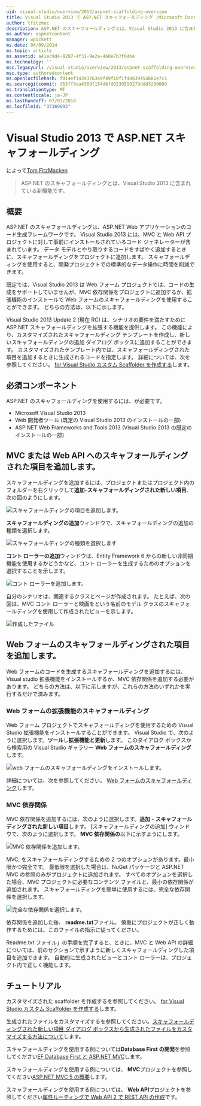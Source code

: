 ```yaml
---
uid: visual-studio/overview/2013/aspnet-scaffolding-overview
title: Visual Studio 2013 で ASP.NET スキャフォールディング |Microsoft Docs
author: tfitzmac
description: ASP.NET のスキャフォールディングとは、Visual Studio 2013 に含まれている新機能です。
ms.author: aspnetcontent
manager: wpickett
ms.date: 04/09/2014
ms.topic: article
ms.assetid: a41ec9d4-8287-4f31-9e2a-460e7b7f04be
ms.technology: ''
msc.legacyurl: /visual-studio/overview/2013/aspnet-scaffolding-overview
msc.type: authoredcontent
ms.openlocfilehash: f014ef1439376349f49f10f1f4063945ab81e7c1
ms.sourcegitcommit: 953ff9ea4369f154d6fd0239599279ddd3280009
ms.translationtype: MT
ms.contentlocale: ja-JP
ms.lasthandoff: 07/03/2018
ms.locfileid: "37369093"
---
```

<a name="aspnet-scaffolding-in-visual-studio-2013"></a>Visual Studio 2013 で ASP.NET スキャフォールディング
====================
によって[Tom FitzMacken](https://github.com/tfitzmac)

> ASP.NET のスキャフォールディングとは、Visual Studio 2013 に含まれている新機能です。


## <a name="overview"></a>概要

ASP.NET のスキャフォールディングは、ASP.NET Web アプリケーションのコード生成フレームワークです。 Visual Studio 2013 には、MVC と Web API プロジェクトに対して事前にインストールされているコード ジェネレーターが含まれています。 データ モデルとやり取りするコードをすばやく追加するときに、スキャフォールディングをプロジェクトに追加します。 スキャフォールディングを使用すると、開発プロジェクトでの標準的なデータ操作に時間を削減できます。

既定では、Visual Studio 2013 は Web フォーム プロジェクトでは、コードの生成をサポートしていませんが、MVC 依存関係をプロジェクトに追加するか、拡張機能のインストールで Web フォームのスキャフォールディングを使用することができます。 どちらの方法は、以下に示します。

Visual Studio 2013 Update 2 (現在 RC) は、シナリオの要件を満たすために ASP.NET スキャフォールディングを拡張する機能を提供します。 この機能により、カスタマイズされたスキャフォールディング テンプレートを作成し、新しいスキャフォールディングの追加 ダイアログ ボックスに追加することができます。 カスタマイズされたテンプレート内では、スキャフォールディングされた項目を追加するときに生成されるコードを指定します。 詳細については、次を参照してください。 [for Visual Studio カスタム Scaffolder を作成する](https://go.microsoft.com/fwlink/p/?LinkId=395029)します。

## <a name="prerequisites"></a>必須コンポーネント

ASP.NET のスキャフォールディングを使用するには、が必要です。

- Microsoft Visual Studio 2013
- Web 開発者ツール (既定の Visual Studio 2013 のインストールの一部)
- ASP.NET Web Frameworks and Tools 2013 (Visual Studio 2013 の既定のインストールの一部)

## <a name="add-a-scaffolded-item-to-mvc-or-web-api"></a>MVC または Web API へのスキャフォールディングされた項目を追加します。

スキャフォールディングを追加するには、プロジェクトまたはプロジェクト内のフォルダーを右クリックして**追加**–**スキャフォールディングされた新しい項目**、次の図のようにします。

![スキャフォールディングの項目を追加します。](aspnet-scaffolding-overview/_static/image1.png)

**スキャフォールディングの追加**ウィンドウで、スキャフォールディングの追加の種類を選択します。

![スキャフォールディングの種類を選択します](aspnet-scaffolding-overview/_static/image2.png)

**コント ローラーの追加**ウィンドウは、Entity Framework 6 からの新しい非同期機能を使用するかどうかなど、コント ローラーを生成するためのオプションを選択することを示します。

![コント ローラーを追加します。](aspnet-scaffolding-overview/_static/image3.png)

自分のシナリオは、関連するクラスとページが作成されます。 たとえば、次の図は、MVC コント ローラーと映画をという名前のモデル クラスのスキャフォールディングを使用して作成されたビューを示します。

![作成したファイル](aspnet-scaffolding-overview/_static/image4.png)

## <a name="add-a-scaffolded-item-to-web-forms"></a>Web フォームのスキャフォールディングされた項目を追加します。

Web フォームのコードを生成するスキャフォールディングを追加するには、Visual studio 拡張機能をインストールするか、MVC 依存関係を追加する必要があります。 どちらの方法は、以下に示しますが、これらの方法のいずれかを実行するだけで済みます。

### <a name="web-forms-scaffolding-extension"></a>Web フォームの拡張機能のスキャフォールディング

Web フォーム プロジェクトでスキャフォールディングを使用するための Visual Studio 拡張機能をインストールすることができます。 Visual Studio で、次のように選択します。**ツール**し**拡張機能と更新**します。 このダイアログ ボックスから検索用の Visual Studio ギャラリー **Web フォームのスキャフォールディング**します。

![web フォームのスキャフォールディングをインストールします。](aspnet-scaffolding-overview/_static/image5.png)

詳細については、次を参照してください。 [Web フォームのスキャフォールディング](https://go.microsoft.com/fwlink/p/?LinkId=396478)します。

### <a name="mvc-dependencies"></a>MVC 依存関係

MVC 依存関係を追加するには、次のように選択します。**追加** - **スキャフォールディングされた新しい項目**します。 [スキャフォールディングの追加] ウィンドウで、次のように選択します。 **MVC 依存関係の**以下に示すようにします。

![MVC 依存関係を追加します。](aspnet-scaffolding-overview/_static/image6.png)

MVC; をスキャフォールディングするための 2 つのオプションがあります。最小限かつ完全です。 最低限を選択した場合は、NuGet パッケージと ASP.NET MVC の参照のみがプロジェクトに追加されます。 すべてのオプションを選択した場合、MVC プロジェクトに必要なコンテンツ ファイルと、最小の依存関係が追加されます。 スキャフォールディングを簡単に使用するには、完全な依存関係を選択します。

![完全な依存関係を選択します。](aspnet-scaffolding-overview/_static/image7.png)

依存関係を追加した後、 **readme.txt**ファイル。 慎重にプロジェクトが正しく動作するためには、このファイルの指示に従ってください。

Readme.txt ファイル」の手順を完了すると、ときに、MVC と Web API の詳細については、前のセクションで示すように新しくスキャフォールディングした項目を追加できます。 自動的に生成されたビューとコント ローラーは、プロジェクト内で正しく機能します。

## <a name="tutorials"></a>チュートリアル

カスタマイズされた scaffolder を作成するを参照してください。 [for Visual Studio カスタム Scaffolder を作成する](https://go.microsoft.com/fwlink/p/?LinkId=395029)します。

生成されたファイルをカスタマイズするを参照してください。[スキャフォールディングされた新しい項目 ダイアログ ボックスから生成されたファイルをカスタマイズする方法について](https://blogs.msdn.com/b/webdev/archive/2013/12/26/how-to-customize-the-generated-files-from-the-new-scaffolded-item-dialog.aspx)します。

スキャフォールディングを使用する例については**Database First の開発**を参照してください[EF Database First と ASP.NET MVC](../../../mvc/overview/getting-started/database-first-development/setting-up-database.md)します。

スキャフォールディングを使用する例については、 **MVC**プロジェクトを参照してください[ASP.NET MVC 5 の概要](../../../mvc/overview/getting-started/introduction/getting-started.md)します。

スキャフォールディングを使用する例については、 **Web API**プロジェクトを参照してください[属性ルーティングで Web API 2 で REST API の作成](../../../web-api/overview/web-api-routing-and-actions/create-a-rest-api-with-attribute-routing.md)です。
